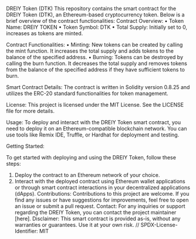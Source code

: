DREIY Token (DTK)
This repository contains the smart contract for the DREIY Token (DTK), an Ethereum-based cryptocurrency token. Below is a brief overview of the contract functionalities:
Contract Overview:
•	Token Name: DREIY TOKEN
•	Token Symbol: DTK
•	Total Supply: Initially set to 0, increases as tokens are minted.

Contract Functionalities:
•	Minting: New tokens can be created by calling the mint function. It increases the total supply and adds tokens to the balance of the specified address.
•	Burning: Tokens can be destroyed by calling the burn function. It decreases the total supply and removes tokens from the balance of the specified address if they have sufficient tokens to burn.

Smart Contract Details:
The contract is written in Solidity version 0.8.25 and utilizes the ERC-20 standard functionalities for token management.

License:
This project is licensed under the MIT License. See the LICENSE file for more details.

Usage:
To deploy and interact with the DREIY Token smart contract, you need to deploy it on an Ethereum-compatible blockchain network. You can use tools like Remix IDE, Truffle, or Hardhat for deployment and testing.

Getting Started:

To get started with deploying and using the DREIY Token, follow these steps:
1.	Deploy the contract to an Ethereum network of your choice.
2.	Interact with the deployed contract using Ethereum wallet applications or through smart contract interactions in your decentralized applications (dApps).
Contributions:
Contributions to this project are welcome. If you find any issues or have suggestions for improvements, feel free to open an issue or submit a pull request.
Contact:
For any inquiries or support regarding the DREIY Token, you can contact the project maintainer [here].
Disclaimer: This smart contract is provided as-is, without any warranties or guarantees. Use it at your own risk.
// SPDX-License-Identifier: MIT
